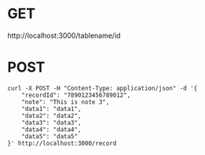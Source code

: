 # GET 
http://localhost:3000/tablename/id

# POST
```
curl -X POST -H "Content-Type: application/json" -d '{
    "recordId": "7890123456789012",
    "note": "This is note 3",
    "data1": "data1",
    "data2": "data2",
    "data3": "data3",
    "data4": "data4",
    "data5": "data5"
}' http://localhost:3000/record
```